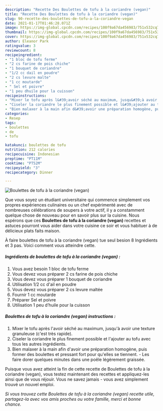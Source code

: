 ```yaml
---
description: "Recette Des Boulettes de tofu à la coriandre (vegan)"
title: "Recette Des Boulettes de tofu à la coriandre (vegan)"
slug: 90-recette-des-boulettes-de-tofu-a-la-coriandre-vegan
date: 2021-01-17T01:46:28.071Z
image: https://img-global.cpcdn.com/recipes/100f9a67da456983/751x532cq70/boulettes-de-tofu-a-la-coriandre-vegan-photo-principale-de-la-recette.jpg
thumbnail: https://img-global.cpcdn.com/recipes/100f9a67da456983/751x532cq70/boulettes-de-tofu-a-la-coriandre-vegan-photo-principale-de-la-recette.jpg
cover: https://img-global.cpcdn.com/recipes/100f9a67da456983/751x532cq70/boulettes-de-tofu-a-la-coriandre-vegan-photo-principale-de-la-recette.jpg
author: Eleanor Park
ratingvalue: 3
reviewcount: 8
recipeingredient:
- "1 bloc de tofu ferme"
- "2 cs farine de pois chiche"
- "1 bouquet de coriandre"
- "1/2 cc dail en poudre"
- "2 cs levure malte"
- "1 cc moutarde"
- " Sel et poivre"
- "1 peu dhuile pour la cuisson"
recipeinstructions:
- "Mixer le tofu après l&#39;avoir séché au maximum, jusqu&#39;à avoir une texture granuleuse (c&#39;est très rapide)."
- "Ciseler la coriandre le plus finement possible et l&#39;ajouter au tofu avec tous les autres ingrédients."
- "Bien malaxer à la main afin d&#39;avoir une préparation homogène, puis former des boulettes et pressant fort pour qu&#39;elles se tiennent. Les faire dorer quelques minutes dans une poêle légèrement graissée."
categories:
- Resep
tags:
- boulettes
- de
- tofu

katakunci: boulettes de tofu 
nutrition: 212 calories
recipecuisine: Indonesian
preptime: "PT11M"
cooktime: "PT52M"
recipeyield: "3"
recipecategory: Dinner

---
```



![Boulettes de tofu à la coriandre (vegan)](https://img-global.cpcdn.com/recipes/100f9a67da456983/751x532cq70/boulettes-de-tofu-a-la-coriandre-vegan-photo-principale-de-la-recette.jpg)

Que vous soyez un étudiant universitaire qui commence simplement vos propres expériences culinaires ou un chef expérimenté avec de nombreuses célébrations de soupers à votre actif, il y a constamment quelque chose de nouveau pour en savoir plus sur la cuisine. Nous espérons que ces <strong> Boulettes de tofu à la coriandre (vegan) </strong> recettes et astuces pourront vous aider dans votre cuisine ce soir et vous habituer à de délicieux plats faits maison.

<!--inarticleads1-->

À faire boulettes de tofu à la coriandre (vegan) tue seul besion 8 Ingrédients et 3 pas. Voici comment vous atteindre cette.

##### Ingrédients de boulettes de tofu à la coriandre (vegan) :

1. Vous avez besoin 1 bloc de tofu ferme
1. Vous devez vous préparer 2 cs farine de pois chiche
1. Vous devez vous préparer 1 bouquet de coriandre
1. Utilisation 1/2 cc d&#39;ail en poudre
1. Vous devez vous préparer 2 cs levure maltée
1. Fournir 1 cc moutarde
1. Préparer  Sel et poivre
1. Utilisation 1 peu d’huile pour la cuisson




<!--inarticleads2-->

##### Boulettes de tofu à la coriandre (vegan) instructions :

1. Mixer le tofu après l&#39;avoir séché au maximum, jusqu&#39;à avoir une texture granuleuse (c&#39;est très rapide).
1. Ciseler la coriandre le plus finement possible et l&#39;ajouter au tofu avec tous les autres ingrédients.
1. Bien malaxer à la main afin d&#39;avoir une préparation homogène, puis former des boulettes et pressant fort pour qu&#39;elles se tiennent. - Les faire dorer quelques minutes dans une poêle légèrement graissée.




<!--inarticleads1-->

<p>
Puisque vous avez atteint la fin de cette recette de Boulettes de tofu à la coriandre (vegan), vous testez maintenant des recettes et appliquez-les ainsi que de vous réjouir. Vous ne savez jamais - vous avez simplement trouvé un nouvel emploi.
</p>

<p>
<i>Si vous trouvez cette Boulettes de tofu à la coriandre (vegan) recette utile, partagez-la avec vos amis proches ou votre famille, merci et bonne chance.</i>
</p>
